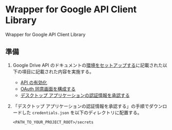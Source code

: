# Wrapper for Google API Client Library

Wrapper for Google API Client Library

## 準備

1. Google Drive API のドキュメントの[環境をセットアップする](https://developers.google.com/drive/api/quickstart/python?hl=ja#set_up_your_environment)に記載された以下の項目に記載された内容を実施する。

    - [API の有効化](https://developers.google.com/drive/api/quickstart/python?hl=ja#enable_the_api)
    - [OAuth 同意画面を構成する](https://developers.google.com/drive/api/quickstart/python?hl=ja#configure_the_oauth_consent_screen)
    - [デスクトップ アプリケーションの認証情報を承認する](https://developers.google.com/drive/api/quickstart/python?hl=ja#authorize_credentials_for_a_desktop_application)

2. 「デスクトップ アプリケーションの認証情報を承認する」の手順でダウンロードした `credentials.json` を以下のディレクトリに配置する。

    ```plaintext
    <PATH_TO_YOUR_PROJECT_ROOT>/secrets
    ```
